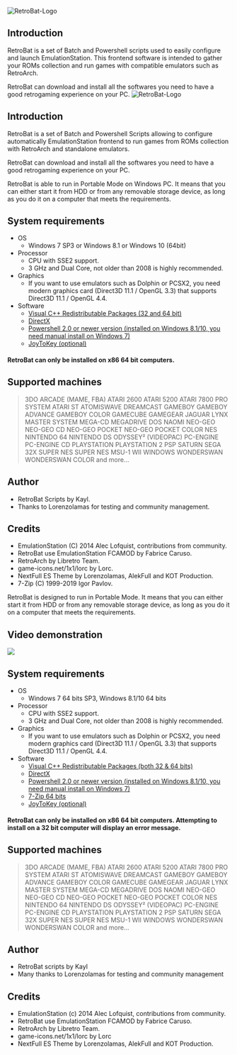 ![RetroBat-Logo](https://www.retrobat.ovh/img/baniere.png)

## Introduction

RetroBat is a set of Batch and Powershell scripts used to easily configure and launch EmulationStation. This frontend software is intended to gather your ROMs collection and run games with compatible emulators such as RetroArch.

RetroBat can download and install all the softwares you need to have a good retrogaming experience on your PC.
![RetroBat-Logo](https://www.retrobat.ovh/img/baniere.png)

## Introduction

RetroBat is a set of Batch and Powershell Scripts allowing to configure automatically EmulationStation frontend to run games from ROMs collection with RetroArch and standalone emulators.

RetroBat can download and install all the softwares you need to have a good retrogaming experience on your PC.

RetroBat is able to run in Portable Mode on Windows PC. It means that you can either start it from HDD or from any removable storage device, as long as you do it on a computer that meets the requirements.
 
## System requirements

* OS
	* Windows 7 SP3 or Windows 8.1 or Windows 10 (64bit) 
* Processor
    * CPU with SSE2 support.
    * 3 GHz and Dual Core, not older than 2008 is highly recommended.
* Graphics
    * If you want to use emulators such as Dolphin or PCSX2, you need modern graphics card (Direct3D 11.1 / OpenGL 3.3) that supports Direct3D 11.1 / OpenGL 4.4.
* Software
    * [Visual C++ Redistributable Packages (32 and 64 bit)](https://gist.github.com/mmozeiko/de5d9b756bd11b77db8bf4253bed8b3e)
    * [DirectX](https://www.microsoft.com/download/details.aspx?id=35)
    * [Powershell 2.0 or newer version (installed on Windows 8.1/10, you need manual install on Windows 7)](https://github.com/PowerShell/PowerShell/releases)
    * [JoyToKey (optional)](https://joytokey.net/en/)

#### RetroBat can only be installed on x86 64 bit computers. 

## Supported machines

>3DO
>ARCADE (MAME, FBA)
>ATARI 2600
>ATARI 5200
>ATARI 7800 PRO SYSTEM 
>ATARI ST
>ATOMISWAVE
>DREAMCAST 
>GAMEBOY
>GAMEBOY ADVANCE
>GAMEBOY COLOR
>GAMECUBE
>GAMEGEAR
>JAGUAR
>LYNX
>MASTER SYSTEM 
>MEGA-CD
>MEGADRIVE 
>DOS
>NAOMI
>NEO-GEO
>NEO-GEO CD
>NEO-GEO POCKET 
>NEO-GEO POCKET COLOR
>NES
>NINTENDO 64
>NINTENDO DS
>ODYSSEY² (VIDEOPAC)
>PC-ENGINE 
>PC-ENGINE CD
>PLAYSTATION
>PLAYSTATION 2 
>PSP
>SATURN 
>SEGA 32X
>SUPER NES
>SUPER NES MSU-1
>WII
>WINDOWS
>WONDERSWAN 
>WONDERSWAN COLOR
>and more...

## Author

- RetroBat Scripts by Kayl.
- Thanks to Lorenzolamas for testing and community management.

## Credits

* EmulationStation (C) 2014 Alec Lofquist, contributions from community.
* RetroBat use EmulationStation FCAMOD by Fabrice Caruso.
* RetroArch by Libretro Team.
* game-icons.net/1x1/lorc by Lorc.
* NextFull ES Theme by Lorenzolamas, AlekFull and KOT Production.
* 7-Zip (C) 1999-2019 Igor Pavlov.

RetroBat is designed to run in Portable Mode. It means that you can either start it from HDD or from any removable storage device, as long as you do it on a computer that meets the requirements.

## Video demonstration

[![](http://img.youtube.com/vi/V8ia8AEDM9o/0.jpg)](http://www.youtube.com/watch?v=V8ia8AEDM9o "")
 
## System requirements

* OS
	* Windows 7 64 bits SP3, Windows 8.1/10 64 bits 
* Processor
    * CPU with SSE2 support.
    * 3 GHz and Dual Core, not older than 2008 is highly recommended.
* Graphics
    * If you want to use emulators such as Dolphin or PCSX2, you need modern graphics card (Direct3D 11.1 / OpenGL 3.3) that supports Direct3D 11.1 / OpenGL 4.4.
* Software
    * [Visual C++ Redistributable Packages (both 32 & 64 bits)](https://gist.github.com/mmozeiko/de5d9b756bd11b77db8bf4253bed8b3e)
    * [DirectX](https://www.microsoft.com/download/details.aspx?id=35)
    * [Powershell 2.0 or newer version (installed on Windows 8.1/10, you need manual install on Windows 7)](https://github.com/PowerShell/PowerShell/releases)
    * [7-Zip 64 bits](https://www.7-zip.org/download.html)
    * [JoyToKey (optional)](https://joytokey.net/en/)

#### RetroBat can only be installed on x86 64 bit computers. Attempting to install on a 32 bit computer will display an error message.

## Supported machines

>3DO
>ARCADE (MAME, FBA)
>ATARI 2600
>ATARI 5200
>ATARI 7800 PRO SYSTEM 
>ATARI ST
>ATOMISWAVE
>DREAMCAST 
>GAMEBOY
>GAMEBOY ADVANCE
>GAMEBOY COLOR
>GAMECUBE
>GAMEGEAR
>JAGUAR
>LYNX
>MASTER SYSTEM 
>MEGA-CD
>MEGADRIVE 
>DOS
>NAOMI
>NEO-GEO
>NEO-GEO CD
>NEO-GEO POCKET 
>NEO-GEO POCKET COLOR
>NES
>NINTENDO 64
>NINTENDO DS
>ODYSSEY² (VIDEOPAC)
>PC-ENGINE 
>PC-ENGINE CD
>PLAYSTATION
>PLAYSTATION 2 
>PSP
>SATURN 
>SEGA 32X
>SUPER NES
>SUPER NES MSU-1
>WII
>WINDOWS
>WONDERSWAN 
>WONDERSWAN COLOR
>and more...

## Author

- RetroBat scripts by Kayl
- Many thanks to Lorenzolamas for testing and community management

## Credits

* EmulationStation (c) 2014 Alec Lofquist, contributions from community.
* RetroBat use EmulationStation FCAMOD by Fabrice Caruso.
* RetroArch by Libretro Team.
* game-icons.net/1x1/lorc by Lorc
* NextFull ES Theme by Lorenzolamas, AlekFull and KOT Production.

